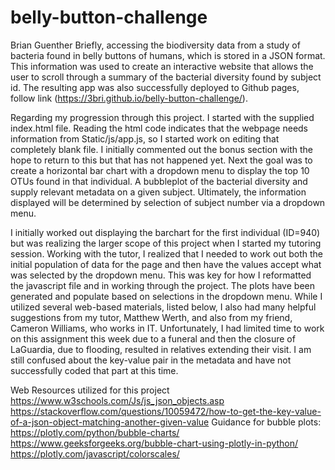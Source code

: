 # belly-button-challenge

Brian Guenther
Briefly, accessing the biodiversity data from a study of bacteria found in belly buttons of humans, which is stored in a JSON format.  This information was used to create an interactive website that allows the user to scroll through a summary of the bacterial diversity found by subject id.  The resulting app was also successfully deployed to Github pages, follow link (https://3bri.github.io/belly-button-challenge/).

Regarding my progression through this project.  I started with the supplied index.html file.  Reading the html code indicates that the webpage needs information from Static/js/app.js, so I started work on editing that completely blank file.  I initially commented out the bonus section with the hope to return to this but that has not happened yet.  Next the goal was to create a horizontal bar chart with a dropdown menu to display the top 10 OTUs found in that individual.  A bubbleplot of the bacterial diversity and supply relevant metadata on a given subject.  Ultimately, the information displayed will be determined by selection of subject number via a dropdown menu.

I initially worked out displaying the barchart for the first individual (ID=940) but was realizing the larger scope of this project when I started my tutoring session.  Working with the tutor, I realized that I needed to work out both the initial population of data for the page and then have the values accept what was selected by the dropdown menu.  This was key for how I reformatted the javascript file and in working through the project.  The plots have been generated and populate based on selections in the dropdown menu.  While I utilized several web-based materials, listed below, I also had many helpful suggestions from my tutor, Matthew Werth, and also from my friend, Cameron Williams, who works in IT.  Unfortunately, I had limited time to work on this assignment this week due to a funeral and then the closure of LaGuardia, due to flooding, resulted in relatives extending their visit.  I am still confused about the key-value pair in the metadata and have not successfully coded that part at this time.  

Web Resources utilized for this project
https://www.w3schools.com/Js/js_json_objects.asp 
https://stackoverflow.com/questions/10059472/how-to-get-the-key-value-of-a-json-object-matching-another-given-value 
Guidance for bubble plots:
https://plotly.com/python/bubble-charts/ 
https://www.geeksforgeeks.org/bubble-chart-using-plotly-in-python/ 
https://plotly.com/javascript/colorscales/ 
